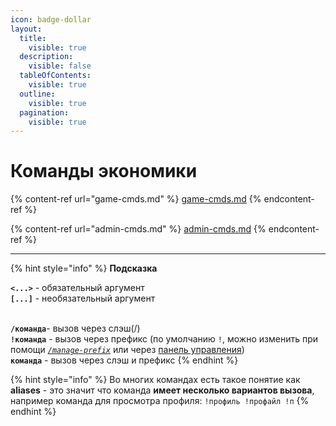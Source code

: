 ```yaml
---
icon: badge-dollar
layout:
  title:
    visible: true
  description:
    visible: false
  tableOfContents:
    visible: true
  outline:
    visible: true
  pagination:
    visible: true
---
```


# Команды экономики

{% content-ref url="game-cmds.md" %}
[game-cmds.md](game-cmds.md)
{% endcontent-ref %}

{% content-ref url="admin-cmds.md" %}
[admin-cmds.md](admin-cmds.md)
{% endcontent-ref %}

***

{% hint style="info" %}
**Подсказка**

**`<...>`** - обязательный аргумент\
**`[...]`** - необязательный аргумент

\
**`/команда`**- вызов через слэш(/)\
**`!команда`** - вызов через префикс (по умолчанию `!`, можно изменить при помощи [_`/manage-prefix`_](../general.md#manage-prefix-ustanovite-svoi-prefiks-dlya-vashego-servera) или через [панель управления](https://dash.rzx-bot.top))\
**`команда`** - вызов через слэш и префикс
{% endhint %}

{% hint style="info" %}
Во многих командах есть такое понятие как **aliases** - это значит что команда **имеет несколько вариантов вызова**, например команда для просмотра профиля: `!профиль !профайл !п`
{% endhint %}
